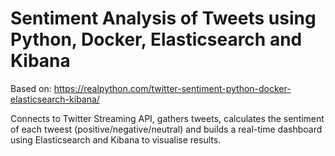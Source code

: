 # Sentiment Analysis of Tweets using Python, Docker, Elasticsearch and Kibana

Based on: https://realpython.com/twitter-sentiment-python-docker-elasticsearch-kibana/

Connects to Twitter Streaming API, gathers tweets, calculates the sentiment of each tweest (positive/negative/neutral) and builds a real-time dashboard using Elasticsearch and Kibana to visualise results.
